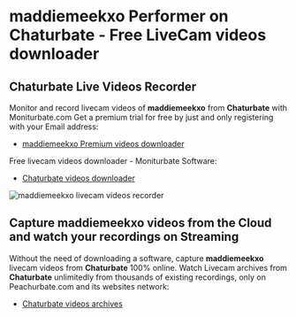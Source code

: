 # maddiemeekxo Performer on Chaturbate - Free LiveCam videos downloader

## Chaturbate Live Videos Recorder

Monitor and record livecam videos of **maddiemeekxo** from **Chaturbate** with Moniturbate.com
Get a premium trial for free by just and only registering with your Email address:
* [maddiemeekxo Premium videos downloader](https://moniturbate.com/request-demo-licence-key.html)

Free livecam videos downloader - Moniturbate Software:
* [Chaturbate videos downloader](https://moniturbate.com/moniturbate-download-software.html)

![maddiemeekxo livecam videos recorder](https://peachurnet.com/templates/moniturbate-software.png)


## Capture maddiemeekxo videos from the Cloud and watch your recordings on Streaming

Without the need of downloading a software, capture **maddiemeekxo** livecam videos from **Chaturbate** 100% online.
Watch Livecam archives from **Chaturbate** unlimitedly from thousands of existing recordings, only on Peachurbate.com and its websites network:
* [Chaturbate videos archives](https://peachurnet.com/)